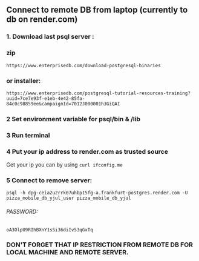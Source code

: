 ## Connect to remote DB from laptop (currently to db on render.com)

### 1. Download last psql server :
### zip
`https://www.enterprisedb.com/download-postgresql-binaries`
### or installer:
`https://www.enterprisedb.com/postgresql-tutorial-resources-training?uuid=7ce7e93f-e1eb-4e42-85fa-84c0c98859ee&campaignId=7012J000001h3GiQAI`

### 2 Set environment variable for psql/bin & /lib
### 3 Run terminal
### 4 Put your ip address to render.com as trusted source
Get your ip you can by using `curl ifconfig.me`
### 5 Connect to remove server:
`psql -h dpg-ceia2u2rrk07uhbp15fg-a.frankfurt-postgres.render.com -U pizza_mobile_db_yjul_user pizza_mobile_db_yjul`

###### PASSWORD:
`oA3OlpU9RIhBXnY1sSi36diIv53qGxTq` 


### DON'T FORGET THAT IP RESTRICTION FROM REMOTE DB FOR LOCAL MACHINE AND REMOTE SERVER.